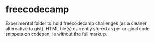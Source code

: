 # freecodecamp
Experimental folder to hold freecodecamp challenges (as a cleaner alternative to gist).
HTML file(s) currently stored as per original code snippets on codepen, ie without the full markup.
